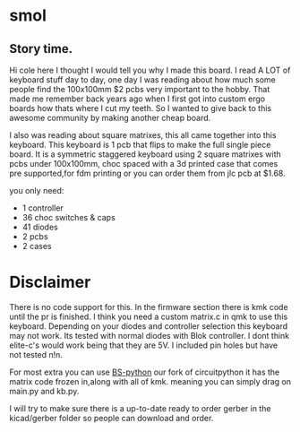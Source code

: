 # smol

## Story time.

Hi cole here I thought I would tell you why I made this board.
I read A LOT of keyboard stuff day to day, one day I was reading about how much some people find the 100x100mm $2 pcbs very important to the hobby.
That made me remember back years ago when I first got into custom ergo boards how thats where I cut my teeth.
So I wanted to give back to this awesome community by making another cheap board.

I also was reading about square matrixes, this all came together into this keyboard.
This keyboard is 1 pcb that flips to make the full single piece board.
It is a symmetric staggered keyboard using 2 square matrixes with pcbs under 100x100mm,
choc spaced with a 3d printed case that comes pre supported,for fdm printing or you can order them from jlc pcb at $1.68.

you only need:

- 1 controller
- 36 choc switches & caps
- 41 diodes
- 2 pcbs
- 2 cases

# Disclaimer

There is no code support for this.
In the firmware section there is kmk code until the pr is finished.
I think you need a custom matrix.c in qmk to use this keyboard.
Depending on your diodes and controller selection this keyboard may not work.
Its tested with normal diodes with Blok controller.
I dont think elite-c's would work being that they are 5V.
I included pin holes but have not tested n!n.

For most extra you can use [BS-python](https://github.com/boardsource/bs-python) our fork of circuitpython it has the matrix code frozen in,along with all of kmk. meaning you can simply drag on main.py and kb.py.

I will try to make sure there is a up-to-date ready to order gerber in the kicad/gerber folder so people can download and order.
